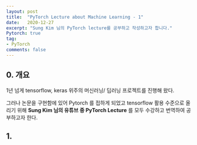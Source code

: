 ```yaml
---
layout: post
title:  "PyTorch Lecture about Machine Learning - 1"
date:   2020-12-27
excerpt: "Sung Kim 님의 PyTorch lecture를 공부하고 작성하고자 합니다."
Pytorch: true
tag:
- PyTorch
comments: false
---
```


## 0\. 개요

1년 넘게 tensorflow, keras 위주의 머신러닝/ 딥러닝 프로젝트를 진행해 왔다. <br>

그러나 논문을 구현함에 있어 Pytorch 를 접하게 되었고 tensorflow 활용 수준으로 올리기 위해 **Sung Kim 님의 유튜브 중 PyTorch Lecture** 를 모두 수강하고 번역하여 공부하고자 한다.
  
## 1\.
